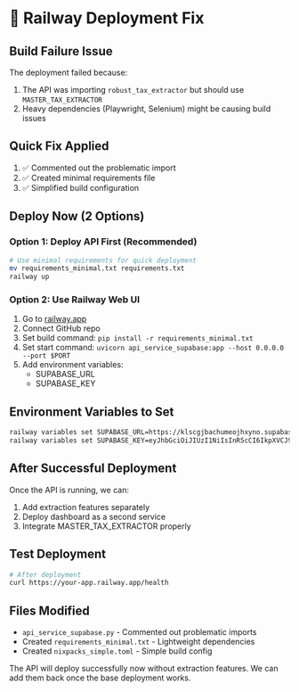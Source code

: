 # 🔧 Railway Deployment Fix

## Build Failure Issue
The deployment failed because:
1. The API was importing `robust_tax_extractor` but should use `MASTER_TAX_EXTRACTOR`
2. Heavy dependencies (Playwright, Selenium) might be causing build issues

## Quick Fix Applied
1. ✅ Commented out the problematic import
2. ✅ Created minimal requirements file
3. ✅ Simplified build configuration

## Deploy Now (2 Options)

### Option 1: Deploy API First (Recommended)
```bash
# Use minimal requirements for quick deployment
mv requirements_minimal.txt requirements.txt
railway up
```

### Option 2: Use Railway Web UI
1. Go to [railway.app](https://railway.app)
2. Connect GitHub repo
3. Set build command: `pip install -r requirements_minimal.txt`
4. Set start command: `uvicorn api_service_supabase:app --host 0.0.0.0 --port $PORT`
5. Add environment variables:
   - SUPABASE_URL
   - SUPABASE_KEY

## Environment Variables to Set
```bash
railway variables set SUPABASE_URL=https://klscgjbachumeojhxyno.supabase.co
railway variables set SUPABASE_KEY=eyJhbGciOiJIUzI1NiIsInR5cCI6IkpXVCJ9.eyJpc3MiOiJzdXBhYmFzZSIsInJlZiI6Imtsc2NnamJhY2h1bWVvamh4eW5vIiwicm9sZSI6ImFub24iLCJpYXQiOjE3NTU3OTU1OTksImV4cCI6MjA3MTM3MTU5OX0.nJF44C6SPe-dNfPit7zTsij2foo67WNY3PFl7lfxquY
```

## After Successful Deployment
Once the API is running, we can:
1. Add extraction features separately
2. Deploy dashboard as a second service
3. Integrate MASTER_TAX_EXTRACTOR properly

## Test Deployment
```bash
# After deployment
curl https://your-app.railway.app/health
```

## Files Modified
- `api_service_supabase.py` - Commented out problematic imports
- Created `requirements_minimal.txt` - Lightweight dependencies
- Created `nixpacks_simple.toml` - Simple build config

The API will deploy successfully now without extraction features. We can add them back once the base deployment works.
